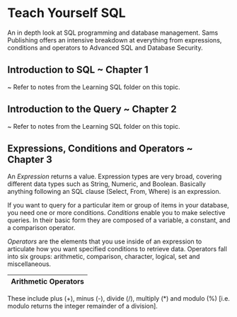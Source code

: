 # Teach Yourself SQL 
An in depth look at SQL programming and database management. Sams Publishing offers an intensive breakdown at everything from expressions, conditions and operators to Advanced SQL and Database Security. 

## Introduction to SQL ~ Chapter 1
~ Refer to notes from the Learning SQL folder on this topic.

## Introduction to the Query ~ Chapter 2 
~ Refer to notes from the Learning SQL folder on this topic.

## Expressions, Conditions and Operators ~ Chapter 3
An _Expression_ returns a value. Expression types are very broad, covering different data types such as String, Numeric, and Boolean. Basically anything following an SQL clause (Select, From, Where) is an expression. 

If you want to query for a particular item or group of items in your database, you need one or more conditions. _Conditions_ enable you to make selective queries. In their basic form they are composed of a variable, a constant, and a comparison operator. 

_Operators_ are the elements that you use inside of an expression to articulate how you want specified conditions to retrieve data. Operators fall into six groups: arithmetic, comparison, character, logical, set and miscellaneous. 

Arithmetic Operators | 
--- |
These include plus (+), minus (-), divide (/), multiply (*) and modulo (%) [i.e. modulo returns the integer remainder of a division]. 

